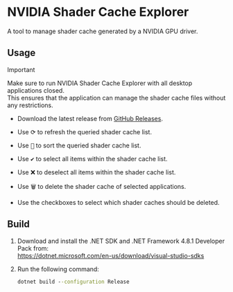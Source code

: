 # NVIDIA Shader Cache Explorer
A tool to manage shader cache generated by a NVIDIA GPU driver.

## Usage
> [!IMPORTANT]
> Make sure to run NVIDIA Shader Cache Explorer with all desktop applications closed.<br>
> This ensures that the application can manage the shader cache files without any restrictions.

- Download the latest release from [GitHub Releases](https://github.com/Aetopia/NVIDIA-Shader-Cache-Explorer/releases/latest).

- Use <kbd>⟳</kbd> to refresh the queried shader cache list.

- Use <kbd>🔀</kbd> to sort the queried shader cache list.

- Use <kbd>✔️</kbd> to select all items within the shader cache list.

- Use <kbd>❌</kbd> to deselect all items within the shader cache list.

- Use <kbd>🗑️</kbd> to delete the shader cache of selected applications.

- Use the checkboxes to select which shader caches should be deleted.


## Build
1. Download and install the .NET SDK and .NET Framework 4.8.1 Developer Pack from:<br>https://dotnet.microsoft.com/en-us/download/visual-studio-sdks
2. Run the following command:

    ```cmd
    dotnet build --configuration Release
    ```
